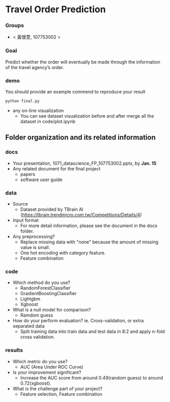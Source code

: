 # Travel Order Prediction

### Groups
* < 黃懷萱, 107753002 >

### Goal
Predict whether the order will eventually be made through the information of the travel agency’s order.

### demo
You should provide an example commend to reproduce your result
```
python final.py
```
* any on-line visualization
  * You can see dataset visualization before and after merge all the dataset in code/plot.ipynb

## Folder organization and its related information

### docs
* Your presentation, 1071_datascience_FP_107753002.pptx, by **Jan. 15**
* Any related document for the final project
  * papers
  * software user guide

### data

* Source
  * Dataset provided by TBrain AI (https://tbrain.trendmicro.com.tw/Competitions/Details/4)
* Input format
  * For more detail information, please see the document in the docs folder.
* Any preprocessing?
  * Replace missing data with "none" because the amount of missing value is small.
  * One hot encoding with category feature.
  * Feature combination

### code

* Which method do you use?
  * RandomForestClassifier
  * GradientBoostingClassifier
  * Lightgbm
  * Xgboost
* What is a null model for comparison?
  * Ramdom guess
* How do your perform evaluation? ie. Cross-validation, or extra separated data
  * Split training data into train data and test data in 8:2 and apply n-fold cross validation.

### results

* Which metric do you use?
  * AUC (Area Under ROC Curve)
* Is your improvement significant?
  * Increase the AUC score from around 0.49(random guess) to around 0.72(xgboost).
* What is the challenge part of your project?
  * Feature selection, Feature combination